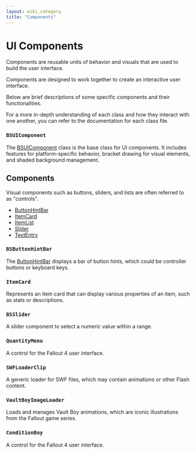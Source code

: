```yaml
---
layout: wiki_category
title: "Components"
---
```


# UI Components
Components are reusable units of behavior and visuals that are used to build the user interface.

Components are designed to work together to create an interactive user interface.

Below are brief descriptions of some specific components and their functionalities.

For a more in-depth understanding of each class and how they interact with one another, you can refer to the documentation for each class file.

### `BSUIComponent`
The [BSUIComponent](../scripts/shared-as3-BSUIComponent.md) class is the base class for UI components.
It includes features for platform-specific behavior, bracket drawing for visual elements, and shaded background management.


## Components
Visual components such as buttons, sliders, and lists are often referred to as "controls".

- [ButtonHintBar](ButtonHintBar.md)
- [ItemCard](ItemCard.md)
- [ItemList](ItemList.md)
- [Slider](Slider.md)
- [TextEntry](TextEntry.md)


### `BSButtonHintBar`
The [ButtonHintBar](ButtonHintBar.md) displays a bar of button hints, which could be controller buttons or keyboard keys.

### `ItemCard`
Represents an item card that can display various properties of an item, such as stats or descriptions.

### `BSSlider`
A slider component to select a numeric value within a range.

### `QuantityMenu`
A control for the Fallout 4 user interface.

### `SWFLoaderClip`
A generic loader for SWF files, which may contain animations or other Flash content.

### `VaultBoyImageLoader`
Loads and manages Vault Boy animations, which are iconic illustrations from the Fallout game series.

### `ConditionBoy`
A control for the Fallout 4 user interface.
